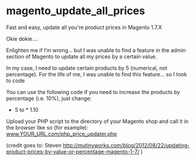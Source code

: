 magento_update_all_prices
=========================

Fast and easy, update all you're product prices in Magento 1.7.X

Okie dokie….

Enlighten me if I’m wrong… but I was unable to find a feature in the admin section of Magento to update all my prices by a certain value.

In my case, I need to update certain products by 5 (numerical, not percentage). For the life of me, I was unable to find this feature… so I took to code 

You can use the following code if you need to increase the products by percentage (i.e. 10%), just change:

+ 5 to * 1.10

Upload your PHP script to the directory of your Magento shop and call it in the browser like so (for example): www.YOUR_URL.com/php_price_updater.php


(credit goes to: Steven http://mutinyworks.com/blog/2012/08/22/updating-product-prices-by-value-or-percentage-magento-1-7/ )

